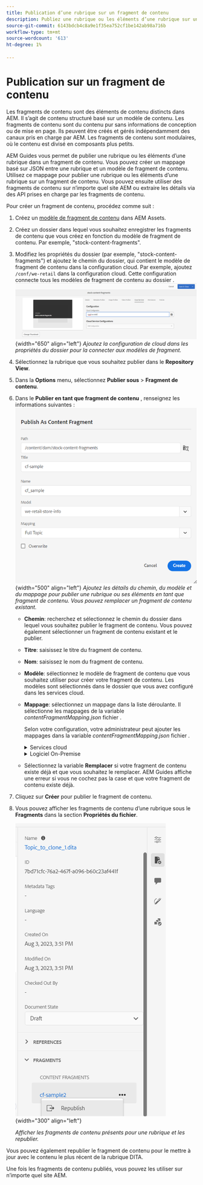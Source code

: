 ```yaml
---
title: Publication d’une rubrique sur un fragment de contenu
description: Publiez une rubrique ou les éléments d’une rubrique sur un fragment de contenu dans AEM Guides.  Découvrez comment afficher les fragments de contenu présents pour une rubrique et les republier.
source-git-commit: 6143bdcb4c8a9e1f35ea752cf1be142ab98a716b
workflow-type: tm+mt
source-wordcount: '613'
ht-degree: 1%

---
```



# Publication sur un fragment de contenu

Les fragments de contenu sont des éléments de contenu distincts dans AEM. Il s’agit de contenu structuré basé sur un modèle de contenu. Les fragments de contenu sont du contenu pur sans informations de conception ou de mise en page. Ils peuvent être créés et gérés indépendamment des canaux pris en charge par AEM. Les fragments de contenu sont modulaires, où le contenu est divisé en composants plus petits.

AEM Guides vous permet de publier une rubrique ou les éléments d’une rubrique dans un fragment de contenu. Vous pouvez créer un mappage basé sur JSON entre une rubrique et un modèle de fragment de contenu. Utilisez ce mappage pour publier une rubrique ou les éléments d’une rubrique sur un fragment de contenu. Vous pouvez ensuite utiliser des fragments de contenu sur n’importe quel site AEM ou extraire les détails via des API prises en charge par les fragments de contenu.


Pour créer un fragment de contenu, procédez comme suit :

1. Créez un [modèle de fragment de contenu](https://experienceleague.adobe.com/docs/experience-manager-65/assets/content-fragments/content-fragments-models.html?lang=fr) dans AEM Assets.
1. Créez un dossier dans lequel vous souhaitez enregistrer les fragments de contenu que vous créez en fonction du modèle de fragment de contenu. Par exemple, &quot;stock-content-fragments&quot;.
1. Modifiez les propriétés du dossier (par exemple, &quot;stock-content-fragments&quot;) et ajoutez le chemin du dossier, qui contient le modèle de fragment de contenu dans la configuration cloud.
Par exemple, ajoutez `/conf/we-retail` dans la configuration cloud. Cette configuration connecte tous les modèles de fragment de contenu au dossier .\
   ![ajout des détails de configuration du cloud dans les propriétés du dossier](images/fragment-folder-cloud-configuration.png){width="650" align="left"}
   *Ajoutez la configuration de cloud dans les propriétés du dossier pour la connecter aux modèles de fragment.*
1. Sélectionnez la rubrique que vous souhaitez publier dans le **Repository View**.
1. Dans la **Options** menu, sélectionnez **Publier sous** > **Fragment de contenu**.
1. Dans le **Publier en tant que fragment de contenu** , renseignez les informations suivantes :
   ![Ajoutez le modèle de fragment et les détails de mappage dans la boîte de dialogue Publier en tant que fragment de contenu .](images/content-fragment-publish.png){width="500" align="left"}
   *Ajoutez les détails du chemin, du modèle et du mappage pour publier une rubrique ou ses éléments en tant que fragment de contenu. Vous pouvez remplacer un fragment de contenu existant.*

   * **Chemin**: recherchez et sélectionnez le chemin du dossier dans lequel vous souhaitez publier le fragment de contenu. Vous pouvez également sélectionner un fragment de contenu existant et le publier.
   * **Titre**: saisissez le titre du fragment de contenu.
   * **Nom**: saisissez le nom du fragment de contenu.
   * **Modèle**: sélectionnez le modèle de fragment de contenu que vous souhaitez utiliser pour créer votre fragment de contenu. Les modèles sont sélectionnés dans le dossier que vous avez configuré dans les services cloud.
   * **Mappage**: sélectionnez un mappage dans la liste déroulante. Il sélectionne les mappages de la variable *contentFragmentMapping.json* fichier .



     Selon votre configuration, votre administrateur peut ajouter les mappages dans la variable *contentFragmentMapping.json* fichier .

     <details>
        <summary>Services cloud</summary>

     En savoir plus sur la manière de procéder [créer un mappage entre une rubrique et un fragment de contenu ;](../cs-install-guide/conf-content-fragment-mapping-cs.md) dans le Guide d&#39;installation et de configuration de Cloud Service.
     </details>

     <details>
        <summary> Logiciel On-Premise</summary>

     En savoir plus sur la manière de procéder [créer un mappage entre une rubrique et un fragment de contenu ;](../install-guide/conf-content-fragment-mapping.md) dans le Guide d&#39;installation et de configuration On-premise.

     </details>
   * Sélectionnez la variable **Remplacer** si votre fragment de contenu existe déjà et que vous souhaitez le remplacer. AEM Guides affiche une erreur si vous ne cochez pas la case et que votre fragment de contenu existe déjà.
1. Cliquez sur **Créer** pour publier le fragment de contenu.
1. Vous pouvez afficher les fragments de contenu d’une rubrique sous le **Fragments** dans la section **Propriétés du fichier**.

   ![Affichage des fragments de contenu pour une rubrique](images/topic-content-fragments.png){width="300" align="left"}

   *Afficher les fragments de contenu présents pour une rubrique et les republier.*

Vous pouvez également republier le fragment de contenu pour le mettre à jour avec le contenu le plus récent de la rubrique DITA.



Une fois les fragments de contenu publiés, vous pouvez les utiliser sur n’importe quel site AEM.

